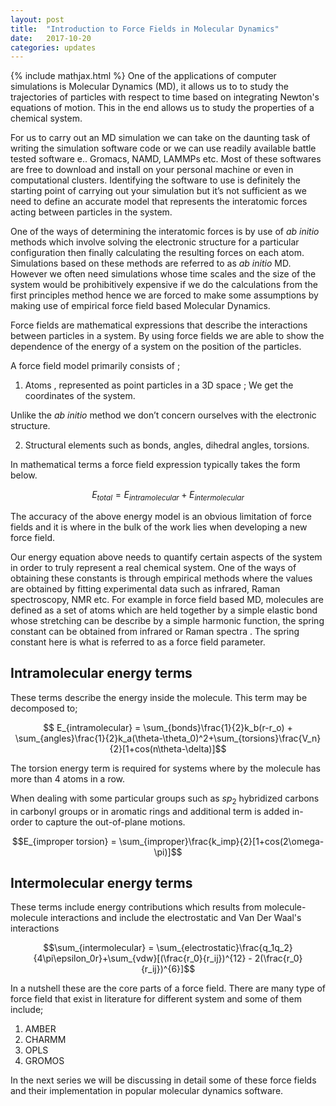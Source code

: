 ```yaml
---
layout: post
title:  "Introduction to Force Fields in Molecular Dynamics"
date:   2017-10-20 
categories: updates
---
```

{% include mathjax.html %}
One of the applications of computer simulations is Molecular Dynamics (MD), it  allows us to to study the trajectories of particles with respect to time based on integrating Newton's equations of motion. This in the end allows us to study the properties of a chemical system.

For us to carry out an MD simulation we can take on the daunting task of writing the simulation software code or we can use readily available battle tested software e.. Gromacs, NAMD, LAMMPs etc. Most of these softwares are free to download and install on your personal machine or even in computational clusters. Identifying the software to use is definitely the starting point of carrying out your simulation but it’s not sufficient as we need to define an accurate model that represents the interatomic forces acting between particles in the system.

One of the ways of determining the interatomic forces is by use of *ab initio* methods which involve solving the electronic structure for a particular configuration then finally calculating the resulting forces on each atom. Simulations based on these methods are referred to as *ab initio* MD. However we often need simulations whose time scales and the size of the system would be prohibitively expensive if we do the calculations from the first principles method hence we are forced to make some assumptions by making use of empirical force field based Molecular Dynamics.

Force fields are mathematical expressions that describe the interactions between particles in a system. By using force fields we are able to show the dependence of the energy of a system on the position of the particles.

A force field model primarily consists of ;
1. Atoms , represented as point particles in a 3D space ; We get the coordinates of the system.  

 Unlike the *ab initio* method we don’t concern ourselves with the electronic structure.

2. Structural elements such as  bonds, angles, dihedral angles, torsions.  
  

In mathematical terms a force field expression typically takes the form below.

$$E_{total} = E_{intramolecular} + E_{intermolecular}$$

The accuracy of the above energy model is an obvious limitation of force fields and it is where in the bulk of the work lies when developing a new force field.

Our energy equation above needs to quantify certain aspects of the system in order to truly represent a real chemical system. One of the ways of obtaining these constants is through empirical methods where the values are obtained by fitting experimental data such as infrared, Raman spectroscopy, NMR etc. For example in force field based MD, molecules are defined as a set of atoms which are held together by a simple elastic bond whose stretching can be describe by a simple harmonic function, the spring constant can be obtained from infrared or Raman spectra . The spring constant here is what is  referred to as a force field parameter.

## Intramolecular energy terms

These terms describe the energy inside the molecule. This term may be decomposed to;

$$ E_{intramolecular}  = \sum_{bonds}\frac{1}{2}k_b(r-r_o) + \sum_{angles}\frac{1}{2}k_a(\theta-\theta_0)^2+\sum_{torsions}\frac{V_n}{2}[1+cos(n\theta-\delta)]$$

The torsion energy term is required for systems where by the molecule has more than 4 atoms in a row.

When dealing with some particular groups such as $sp_2$ hybridized carbons in carbonyl groups or in aromatic rings and additional term is added in-order to capture the out-of-plane motions.

$$E_{improper torsion} = \sum_{improper}\frac{k_imp}{2}[1+cos(2\omega-\pi)]$$


## Intermolecular energy terms

These terms include energy contributions which results from molecule-molecule interactions and include the electrostatic and Van Der Waal's interactions

$$\sum_{intermolecular} = \sum_{electrostatic}\frac{q_1q_2}{4\pi\epsilon_0r}+\sum_{vdw}[(\frac{r_0}{r_ij})^{12} - 2(\frac{r_0}{r_ij})^{6}]$$

In a nutshell these are the core parts of a force field. There are many type of force field that exist in literature for different system and some of them include;

1. AMBER
2. CHARMM
3. OPLS
4. GROMOS

In the next series we will be discussing in detail some of these force fields and their implementation in popular molecular dynamics software.


